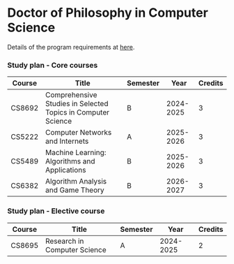 # Doctor of Philosophy in Computer Science

Details of the program requirements at [here](https://www.cityu.edu.hk/catalogue/pg/202425/programme/CS2_P.htm).

### Study plan - Core courses

| Course | Title | Semester | Year | Credits |
| ------ | ----- | -------- | ---- | ------- |
| CS8692 | Comprehensive Studies in Selected Topics in Computer Science | B | 2024-2025 | 3 |
| CS5222 | Computer Networks and Internets | A | 2025-2026 | 3 |
| CS5489 | Machine Learning: Algorithms and Applications | B | 2025-2026 | 3 |
| CS6382 | Algorithm Analysis and Game Theory | B | 2026-2027 | 3 |


### Study plan - Elective course
| Course | Title | Semester | Year | Credits |
| ------ | ----- | -------- | ---- | ------- |
| CS8695 | Research in Computer Science | A | 2024-2025 | 2 |
